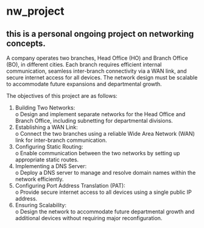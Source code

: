 # nw_project
this is a personal ongoing project on networking concepts.
----------------------------------------------------------
 A company operates two branches, Head Office (HO) and Branch Office (BO), in different cities. Each branch requires efficient 
 internal communication, seamless inter-branch connectivity via a WAN link, and secure internet access for all devices. The network 
design must be scalable to accommodate future expansions and departmental growth.

The objectives of this project are as follows:  
1. Building Two Networks:  
    o Design and implement separate networks for the Head Office 
      and Branch Office, including subnetting for departmental 
      divisions.  
2. Establishing a WAN Link:  
    o Connect the two branches using a reliable Wide Area Network 
      (WAN) link for inter-branch communication.  
3. Configuring Static Routing:  
    o Enable communication between the two networks by setting up 
      appropriate static routes.  
4.  Implementing a DNS Server:  
    o Deploy a DNS server to manage and resolve domain names 
      within the network efficiently.  
5.  Configuring Port Address Translation (PAT):  
    o Provide secure internet access to all devices using a single 
      public IP address.  
6.  Ensuring Scalability:  
    o Design the network to accommodate future departmental 
      growth and additional devices without requiring major 
      reconfiguration.
